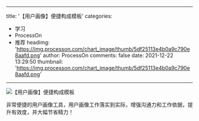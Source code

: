 
---
title: '【用户画像】便捷构成模板'
categories: 
 - 学习
 - ProcessOn
 - 推荐
headimg: 'https://img.processon.com/chart_image/thumb/5df25113e4b0a9c790e8aafd.png'
author: ProcessOn
comments: false
date: 2021-12-22 13:29:50
thumbnail: 'https://img.processon.com/chart_image/thumb/5df25113e4b0a9c790e8aafd.png'
---

<div>   
<img class="thumb" alt="【用户画像】便捷构成模板" src="https://img.processon.com/chart_image/thumb/5df25113e4b0a9c790e8aafd.png" referrerpolicy="no-referrer">
<p>非常便捷的用户画像工具，用户画像工作落实到实际，增强沟通力和工作依据，提升有效度，并大幅节省精力！</p>  
</div>
            